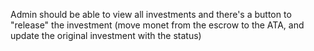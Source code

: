 Admin should be able to view all investments and there's a button to "release" the investment (move monet from the escrow to the ATA, and update the original investment with the status)
